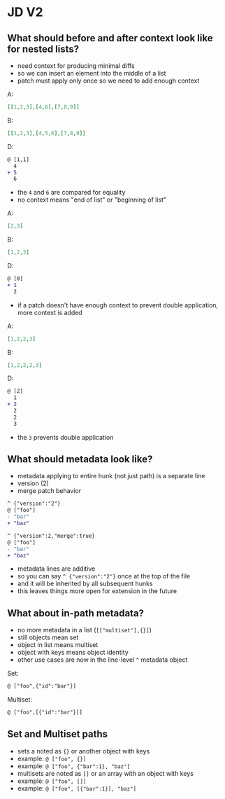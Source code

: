 # JD V2

## What should before and after context look like for nested lists?

- need context for producing minimal diffs
- so we can insert an element into the middle of a list
- patch must apply only once so we need to add enough context

A:

```json
[[1,2,3],[4,6],[7,8,9]]

```

B:

```json
[[1,2,3],[4,5,6],[7,8,9]]
```

D:

```diff
@ [1,1]
  4
+ 5
  6
```

- the `4` and `6` are compared for equality
- no context means "end of list" or "beginning of list"

A:

```json
[2,3]
```

B:

```json
[1,2,3]
```

D:

```diff
@ [0]
+ 1
  2
```

- if a patch doesn't have enough context to prevent double application, more context is added

A:

```json
[1,2,2,3]
```

B:

```json
[1,2,2,2,3]
```

D:

```diff
@ [2]
  1
+ 2
  2
  2
  3
```

- the `3` prevents double application

## What should metadata look like?

- metadata applying to entire hunk (not just path) is a separate line
- version (2)
- merge patch behavior

```diff
^ {"version":"2"}
@ ["foo"]
- "bar"
+ "baz"
```

```diff
^ {"version":2,"merge":true}
@ ["foo"]
- "bar"
+ "baz"
```

- metadata lines are additive
- so you can say `^ {"version":"2"}` once at the top of the file
- and it will be inherited by all subsequent hunks
- this leaves things more open for extension in the future

## What about in-path metadata?

- no more metadata in a list (`[["multiset"],{}]`)
- still objects mean set
- object in list means multiset
- object with keys means object identity
- other use cases are now in the line-level `^` metadata object

Set:

```diff
@ ["foo",{"id":"bar"}]
```

Multiset:

```diff
@ ["foo",[{"id":"bar"}]]
```

## Set and Multiset paths

- sets a noted as `{}` or another object with keys
- example: `@ ["foo", {}]`
- example: `@ ["foo", {"bar":1}, "baz"]`
- multisets are noted as `[]` or an array with an object with keys
- example: `@ ["foo", []]`
- example: `@ ["foo", [{"bar":1}], "baz"]`

